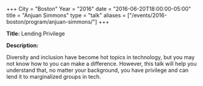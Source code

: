 +++
City = "Boston"
Year = "2016"
date = "2016-06-20T18:00:00-05:00"
title = "Anjuan Simmons"
type = "talk"
aliases = ["/events/2016-boston/program/anjuan-simmons/"]
+++

<div class="span-15  ">
  <div class="span-15  last ">
  <p><strong>Title:</strong>
  Lending Privilege
  </p>

  <p><strong>Description:</strong></p>

  <p>
  Diversity and inclusion have become hot topics in technology, but you may not know how to you can make a difference. However, this talk will help you understand that, no matter your background, you have privilege and can lend it to marginalized groups in tech. 
  </p>
  </div>
</div>
